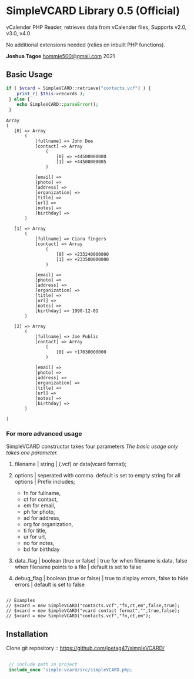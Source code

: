 # SimpleVCARD Library 0.5 (Official)
vCalender PHP Reader, retrieves data from vCalender files, Supports v2.0, v3.0, v4.0

No additional extensions needed (relies on inbuilt PHP functions).

**Joshua Tagoe** <hommie500@gmail.com> 2021

## Basic Usage
```php  
if ( $vcard = SimpleVCARD::retrieve("contacts.vcf") ) {
    print_r( $this->records );
 } else {
    echo SimpleVCARD::parseError();
 }
 ```
 ```
Array
(
    [0] => Array
        (
            [fullname] => John Doe
            [contact] => Array
                (
                    [0] => +44500000000
                    [1] => +44500000005
                )

            [email] => 
            [photo] => 
            [address] => 
            [organization] => 
            [title] => 
            [url] => 
            [notes] => 
            [birthday] => 
        )

    [1] => Array
        (
            [fullname] => Ciara fingers
            [contact] => Array
                (
                    [0] => +233240000000
                    [1] => +233500000000
                )

            [email] => 
            [photo] => 
            [address] => 
            [organization] => 
            [title] => 
            [url] => 
            [notes] => 
            [birthday] => 1990-12-01
        )

    [2] => Array
        (
            [fullname] => Joe Public
            [contact] => Array
                (
                    [0] => +17030000000
                )

            [email] => 
            [photo] => 
            [address] => 
            [organization] => 
            [title] => 
            [url] => 
            [notes] => 
            [birthday] => 
        )

)
```
### For more advanced usage
SimpleVCARD constructor takes four parameters 
_The basic usage only takes one parameter._

1. filename | string | (.vcf) or data(vcard format);

2. options | seperated with comma. default is set to empty string for all options | Prefix includes; 
    -  fn  for fullname,
	-  ct  for contact,
	-  em  for email,
	-  ph  for photo,
	-  ad  for address,
	-  org  for organization,
	-  ti  for title,
	-  ur  for url,
	-  no  for notes,
	-  bd  for birthday

3. data_flag | boolean (true or false) | true for when filename is data, false when filename points to a file | default is set to false

4. debug_flag | boolean (true or false) | true to display errors, false to hide errors | default is set to false

```

// Examples
// $vcard = new SimpleVCARD("contacts.vcf","fn,ct,em",false,true);
// $vcard = new SimpleVCARD("vcard contact format","",true,false);
// $vcard = new SimpleVCARD("contacts.vcf","fn,ct,em");

```
## Installation

Clone git repository :: https://github.com/joetag47/simpleVCARD/

```php
   
 // include path in project  
 include_once 'simple-vcard/src/simpleVCARD.php;
 
 ```
